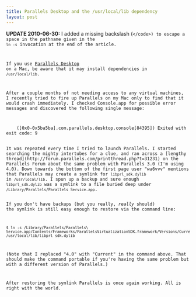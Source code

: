 ```yaml
---
title: Parallels Desktop and the /usr/local/lib dependency
layout: post
---
```


**UPDATE 2010-06-30:** I added a missing backslash (<code>\</code>) to
escape a space in the pathname given in the <code>ln -s</code>
invocation at the end of the article.

If you use [Parallels Desktop](http://www.parallels.com/) on a Mac, be
aware that it may install dependencies in <code>/usr/local/lib</code>.

After a couple months of not needing access to any virtual machines, I
recently tried to fire up Parallels on my Mac only to find that it would
crash immediately. I checked Console.app for possible error messages and
discovered the following single message:

<div class="code">
    ([0x0-0x5ba5ba].com.parallels.desktop.console[84395]) Exited with exit code: 9

</div>
It was repeated every time I tried to launch Parallels. I started
searching the mighty intertubes for a clue, and ran across a [lengthy
thread](http://forum.parallels.com/printthread.php?t=31231) on the
Parallels Forum about the same problem with Parallels 3.0 (I'm using
4.0). Down towards the bottom of the first page user "wa6vvv" mentions
that Parallels may create a symlink for <code>libprl_sdk.dylib</code>
in <code>/usr/local/lib</code>. I spun up a backup and sure enough
<code>libprl_sdk.dylib</code> was a symlink to a file buried deep under
<code>/Library/Parallels/Parallels Service.app</code>.

If you don't have backups (but you really, *really* should) the symlink
is still easy enough to restore via the command line:

```
$ ln -s /Library/Parallels/Parallels\ Service.app/Contents/Frameworks/ParallelsVirtualizationSDK.framework/Versions/Current/Libraries/libprl_sdk.dylib /usr/local/lib/libprl_sdk.dylib
```

(Note that I replaced "4.0" with "Current" in the command above. That
should make the command portable if you're having the same problem but
with a different version of Parallels.)

After restoring the symlink Parallels is once again working. All is
right with the world.
